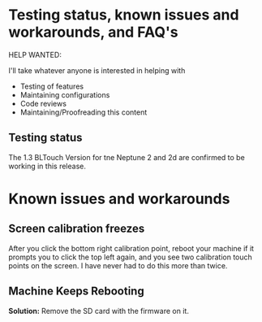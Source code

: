 # Testing status, known issues and workarounds, and FAQ's

HELP WANTED:

I'll take whatever anyone is interested in helping with

- Testing of features
- Maintaining configurations
- Code reviews
- Maintaining/Proofreading this content

## Testing status

The 1.3 BLTouch Version for tne Neptune 2 and 2d are confirmed to be working in this release.

# Known issues and workarounds

## Screen calibration freezes

After you click the bottom right calibration point, reboot your machine if it prompts you to click the top left again, and you see two calibration touch points on the screen. I have never had to do this more than twice.

## Machine Keeps Rebooting

**Solution:** Remove the SD card with the firmware on it.
